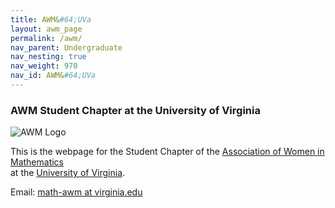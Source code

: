 ```yaml
---
title: AWM&#64;UVa
layout: awm_page
permalink: /awm/
nav_parent: Undergraduate
nav_nesting: true
nav_weight: 970
nav_id: AWM&#64;UVa
---
```


###  AWM Student Chapter at the University of Virginia

<img src="{{site.url}}/img/news_events/awmlogo.gif" class="centerImage" style="cermax-width:100%;max-height:300px;height:auto;width:auto" class="mb-3" alt="AWM Logo">


<span align="center" style="width:3px">This is the webpage for the Student Chapter of the [Association of Women in Mathematics](https://sites.google.com/site/awmmath/home)  
at the [University of Virginia](http://www.virginia.edu).</span>


<span align="center">Email: [math-awm at virginia.edu](mailto:math-awm@virginia.edu)</span>
